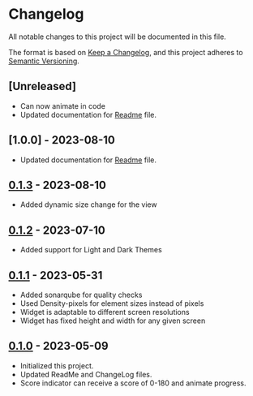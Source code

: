 # Changelog

All notable changes to this project will be documented in this file.

The format is based on [Keep a Changelog](https://keepachangelog.com/en/1.0.0/), and this project
adheres to [Semantic Versioning](https://semver.org/spec/v2.0.0.html).

## [Unreleased]
- Can now animate in code
- Updated documentation for [Readme] file.

## [1.0.0] - 2023-08-10
- Updated documentation for [Readme] file.

## [0.1.3] - 2023-08-10
- Added dynamic size change for the view

## [0.1.2] - 2023-07-10
- Added support for Light and Dark Themes

## [0.1.1] - 2023-05-31
- Added sonarqube for quality checks
- Used Density-pixels for element sizes instead of pixels
- Widget is adaptable to different screen resolutions
- Widget has fixed height and width for any given screen

## [0.1.0] - 2023-05-09
- Initialized this project.
- Updated ReadMe and ChangeLog files.
- Score indicator can receive a score of 0-180 and animate progress.

[0.1.0]: https://github.com/lenblazy/ScoreIndicator/releases/tag/v0.1.0
[0.1.1]: https://github.com/lenblazy/ScoreIndicator/releases/tag/v0.1.1
[0.1.2]: https://github.com/lenblazy/ScoreIndicator/releases/tag/v0.1.2
[0.1.3]: https://github.com/lenblazy/ScoreIndicator/releases/tag/v0.1.3
[Readme]: https://github.com/lenblazy/ScoreIndicator/blob/main/README.md